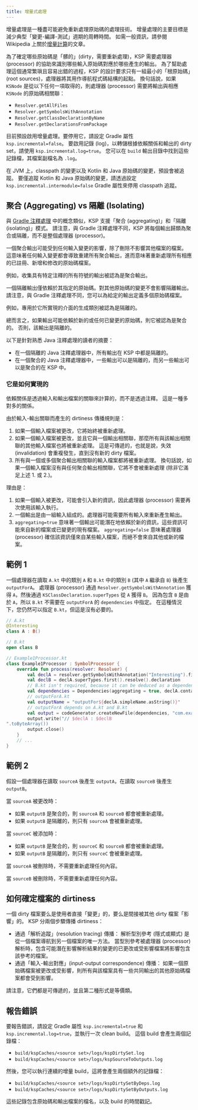 ```yaml
---
title: 增量式處理
---
```

增量處理是一種盡可能避免重新處理原始碼的處理技術。
增量處理的主要目標是減少典型「變更-編譯-測試」週期的周轉時間。
如需一般資訊，請參閱 Wikipedia 上關於[增量計算](https://en.wikipedia.org/wiki/Incremental_computing)的文章。

為了確定哪些原始碼是「髒的」(dirty，需要重新處理)，KSP 需要處理器 (processor) 的協助來識別哪些輸入原始碼對應於哪些產生的輸出。
為了幫助處理這個通常繁瑣且容易出錯的過程，KSP 的設計要求只有一組最小的「根原始碼」(root sources)，處理器將其用作導航程式碼結構的起點。
換句話說，如果 `KSNode` 是從以下任何一項取得的，則處理器 (processor) 需要將輸出與相應 `KSNode` 的原始碼相關聯：
* `Resolver.getAllFiles`
* `Resolver.getSymbolsWithAnnotation`
* `Resolver.getClassDeclarationByName`
* `Resolver.getDeclarationsFromPackage`

目前預設啟用增量處理。要停用它，請設定 Gradle 屬性 `ksp.incremental=false`。
要啟用記錄 (log)，以轉儲根據依賴關係和輸出的 dirty set，請使用 `ksp.incremental.log=true`。
您可以在 `build` 輸出目錄中找到這些記錄檔，其檔案副檔名為 `.log`。

在 JVM 上，classpath 的變更以及 Kotlin 和 Java 原始碼的變更，預設會被追蹤。
要僅追蹤 Kotlin 和 Java 原始碼的變更，請透過設定 `ksp.incremental.intermodule=false` Gradle 屬性來停用 classpath 追蹤。

## 聚合 (Aggregating) vs 隔離 (Isolating)

與 [Gradle 注釋處理](https://docs.gradle.org/current/userguide/java_plugin.html#sec:incremental_annotation_processing) 中的概念類似，KSP 支援「聚合 (aggregating)」和「隔離 (isolating)」模式。
請注意，與 Gradle 注釋處理不同，KSP 將每個輸出歸類為聚合或隔離，而不是整個處理器 (processor)。

一個聚合輸出可能受到任何輸入變更的影響，除了刪除不影響其他檔案的檔案。
這意味著任何輸入變更都會導致重建所有聚合輸出，進而意味著重新處理所有相應的已註冊、新增和修改的原始碼檔案。

例如，收集具有特定注釋的所有符號的輸出被認為是聚合輸出。

一個隔離輸出僅依賴於其指定的原始碼。對其他原始碼的變更不會影響隔離輸出。
請注意，與 Gradle 注釋處理不同，您可以為給定的輸出定義多個原始碼檔案。

例如，專用於它所實現的介面的生成類別被認為是隔離的。

總而言之，如果輸出可能依賴於新的或任何已變更的原始碼，則它被認為是聚合的。
否則，該輸出是隔離的。

以下是針對熟悉 Java 注釋處理的讀者的摘要：
* 在一個隔離的 Java 注釋處理器中，所有輸出在 KSP 中都是隔離的。
* 在一個聚合的 Java 注釋處理器中，一些輸出可以是隔離的，而另一些輸出可以是聚合的在 KSP 中。

### 它是如何實現的

依賴關係是透過輸入和輸出檔案的關聯來計算的，而不是透過注釋。
這是一種多對多的關係。

由於輸入-輸出關聯而產生的 dirtiness 傳播規則是：
1. 如果一個輸入檔案被更改，它將始終被重新處理。
2. 如果一個輸入檔案被更改，並且它與一個輸出相關聯，那麼所有與該輸出相關聯的其他輸入檔案也將被重新處理。
   這是可傳遞的，也就是說，失效 (invalidation) 會重複發生，直到沒有新的 dirty 檔案。
3. 所有與一個或多個聚合輸出相關聯的輸入檔案都將被重新處理。
   換句話說，如果一個輸入檔案沒有與任何聚合輸出相關聯，它將不會被重新處理
   (除非它滿足上述 1. 或 2.)。

理由是：
1. 如果一個輸入被更改，可能會引入新的資訊，因此處理器 (processor) 需要再次使用該輸入執行。
2. 一個輸出是由一組輸入組成的。處理器可能需要所有輸入來重新產生輸出。
3. `aggregating=true` 意味著一個輸出可能潛在地依賴於新的資訊，這些資訊可能來自新的檔案或已變更的現有檔案。
   `aggregating=false` 意味著處理器 (processor) 確信該資訊僅來自某些輸入檔案，而絕不會來自其他或新的檔案。

## 範例 1

一個處理器在讀取 `A.kt` 中的類別 `A` 和 `B.kt` 中的類別 `B` (其中 `A` 繼承自 `B`) 後產生 `outputForA`。
處理器 (processor) 通過 `Resolver.getSymbolsWithAnnotation` 獲得 `A`，然後通過 `KSClassDeclaration.superTypes` 從 `A` 獲得 `B`。
因為包含 `B` 是由於 `A`，所以 `B.kt` 不需要在 `outputForA` 的 `dependencies` 中指定。
在這種情況下，您仍然可以指定 `B.kt`，但這是沒有必要的。

```kotlin
// A.kt
@Interesting
class A : B()

// B.kt
open class B

// Example1Processor.kt
class Example1Processor : SymbolProcessor {
    override fun process(resolver: Resolver) {
        val declA = resolver.getSymbolsWithAnnotation("Interesting").first() as KSClassDeclaration
        val declB = declA.superTypes.first().resolve().declaration
        // B.kt isn't required, because it can be deduced as a dependency by KSP
        val dependencies = Dependencies(aggregating = true, declA.containingFile!!)
        // outputForA.kt
        val outputName = "outputFor${declA.simpleName.asString()}"
        // outputForA depends on A.kt and B.kt
        val output = codeGenerator.createNewFile(dependencies, "com.example", outputName, "kt")
        output.write("// $declA : $declB
".toByteArray())
        output.close()
    }
    // ...
}
```

## 範例 2

假設一個處理器在讀取 `sourceA` 後產生 `outputA`，在讀取 `sourceB` 後產生 `outputB`。

當 `sourceA` 被更改時：
* 如果 `outputB` 是聚合的，則 `sourceA` 和 `sourceB` 都會被重新處理。
* 如果 `outputB` 是隔離的，則只有 `sourceA` 會被重新處理。

當 `sourceC` 被添加時：
* 如果 `outputB` 是聚合的，則 `sourceC` 和 `sourceB` 都會被重新處理。
* 如果 `outputB` 是隔離的，則只有 `sourceC` 會被重新處理。

當 `sourceA` 被刪除時，不需要重新處理任何內容。

當 `sourceB` 被刪除時，不需要重新處理任何內容。

## 如何確定檔案的 dirtiness

一個 dirty 檔案要么是使用者直接「變更」的，要么是間接被其他 dirty 檔案「影響」的。 KSP 分兩個步驟傳播 dirtiness：
* 通過「解析追蹤」(resolution tracing) 傳播：
  解析型別參考 (隱式或顯式) 是從一個檔案導航到另一個檔案的唯一方法。
  當型別參考被處理器 (processor) 解析時，包含可能潛在影響解析結果的變更的已更改或受影響檔案將影響包含該參考的檔案。
* 通過「輸入-輸出對應」(input-output correspondence) 傳播：
  如果一個原始碼檔案被更改或受影響，則所有與該檔案具有一些共同輸出的其他原始碼檔案都會受到影響。

請注意，它們都是可傳遞的，並且第二種形式是等價類。

## 報告錯誤

要報告錯誤，請設定 Gradle 屬性 `ksp.incremental=true` 和 `ksp.incremental.log=true`，並執行一次 clean build。
這個 build 會產生兩個記錄檔：

* `build/kspCaches/<source set>/logs/kspDirtySet.log`
* `build/kspCaches/<source set>/logs/kspSourceToOutputs.log`

然後，您可以執行連續的增量 build，這將會產生兩個額外的記錄檔：

* `build/kspCaches/<source set>/logs/kspDirtySetByDeps.log`
* `build/kspCaches/<source set>/logs/kspDirtySetByOutputs.log`

這些記錄包含原始碼和輸出檔案的檔名，以及 build 的時間戳記。